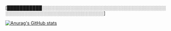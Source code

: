[███████████░░░░░░░░░░░░░░░░░░░░░░░░░░░░░░░░░░░░░░░░░░░░░░░░░░░░░░░░░░░░░░░░░░░░░░]

[![Anurag's GitHub stats](https://github-readme-stats.vercel.app/api?username=AbelSanzDev&theme=transparent)](https://github.com/anuraghazra/github-readme-stats)
